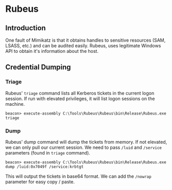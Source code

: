 # Rubeus

## Introduction

One fault of Mimikatz is that it obtains handles to sensitive resources (SAM, LSASS, etc.) and can be audited easily. Rubeus, uses legitimate Windows API to obtain it's information about the host.

## Credential Dumping

### Triage

Rubeus' `triage` command lists all Kerberos tickets in the current logon session. If run with elevated privileges, it will list logon sessions on the machine.

```
beacon> execute-assembly C:\Tools\Rubeus\Rubeus\bin\Release\Rubeus.exe triage
```

### Dump

Rubeus' dump command will dump the tickets from memory. If not elevated, we can only pull our current session. We need to pass `/luid` and `/service` parameters (found in `triage` command).

```
beacon> execute-assembly C:\Tools\Rubeus\Rubeus\bin\Release\Rubeus.exe dump /luid:0x7049f /service:krbtgt
```

This will output the tickets in base64 format. We can add the `/nowrap` parameter for easy copy / paste.

